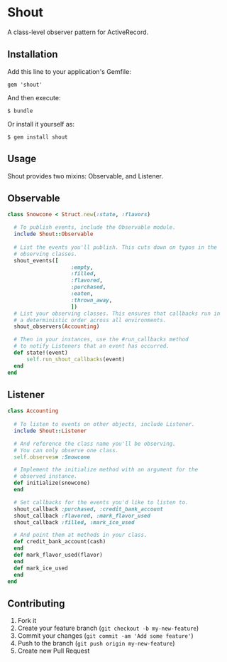 # Shout

A class-level observer pattern for ActiveRecord.


## Installation

Add this line to your application's Gemfile:

    gem 'shout'

And then execute:

    $ bundle

Or install it yourself as:

    $ gem install shout

## Usage

Shout provides two mixins: Observable, and Listener.


## Observable

``` ruby
class Snowcone < Struct.new(:state, :flavors)

  # To publish events, include the Observable module.
  include Shout::Observable
  
  # List the events you'll publish. This cuts down on typos in the
  # observing classes.
  shout_events([
                    :empty, 
                    :filled, 
                    :flavored, 
                    :purchased, 
                    :eaten, 
                    :thrown_away,
                    ])
  # List your observing classes. This ensures that callbacks run in 
  # a deterministic order across all environments.
  shout_observers(Accounting)

  # Then in your instances, use the #run_callbacks method
  # to notify Listeners that an event has occurred.
  def state!(event)
      self.run_shout_callbacks(event)
  end
end
```

## Listener

``` ruby
class Accounting
  
  # To listen to events on other objects, include Listener.
  include Shout::Listener

  # And reference the class name you'll be observing. 
  # You can only observe one class.
  self.observes= :Snowcone

  # Implement the initialize method with an argument for the 
  # observed instance.
  def initialize(snowcone)
  end

  # Set callbacks for the events you'd like to listen to.
  shout_callback :purchased, :credit_bank_account
  shout_callback :flavored, :mark_flavor_used
  shout_callback :filled, :mark_ice_used

  # And point them at methods in your class.
  def credit_bank_account(cash)
  end
  def mark_flavor_used(flavor)
  end
  def mark_ice_used
  end
end
```

## Contributing

1. Fork it
2. Create your feature branch (`git checkout -b my-new-feature`)
3. Commit your changes (`git commit -am 'Add some feature'`)
4. Push to the branch (`git push origin my-new-feature`)
5. Create new Pull Request
